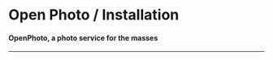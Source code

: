 Open Photo / Installation
=======================
#### OpenPhoto, a photo service for the masses

----------------------------------------
